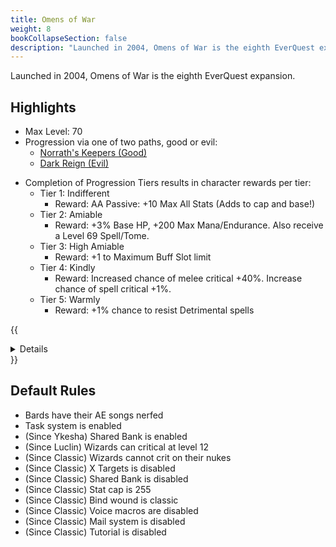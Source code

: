 ```yaml
---
title: Omens of War
weight: 8
bookCollapseSection: false
description: "Launched in 2004, Omens of War is the eighth EverQuest expansion."
---
```


Launched in 2004, Omens of War is the eighth EverQuest expansion.

## Highlights

- Max Level: 70
- Progression via one of two paths, good or evil:
  - [Norrath's Keepers (Good)](norraths-keeper.md)
  - [Dark Reign (Evil)](dark-reign.md)
<!--- [Group Progression](group.md) --->
<!--- [Raid Progression](raid.md) --->
- Completion of Progression Tiers results in character rewards per tier:
  - Tier 1: Indifferent
    - Reward: AA Passive: +10 Max All Stats (Adds to cap and base!)
  - Tier 2: Amiable
    - Reward: +3% Base HP, +200  Max Mana/Endurance. Also receive a Level 69 Spell/Tome.
  - Tier 3: High Amiable
    - Reward: +1 to Maximum Buff Slot limit
  - Tier 4: Kindly
    - Reward: Increased chance of melee critical +40%. Increase chance of spell critical +1%.
  - Tier 5: Warmly
    - Reward: +1% chance to resist Detrimental spells


{{<details title="Jamfest Rule Overrides">}}
- Enchanter, Cleric, Shaman, Druids and Wizard guildmasters now do services you would expect for a fee of `(level-10) platinum` (10 and below is free)

- Gear is not left on corpses
- Server wide OOC is enabled
- Server wide Auction is enabled
- OOC Regen is enabled
- Heal on level up is enabled
- Class Penalties are disabled
- Race Penalties are disabled
- Since Jamfest is not using classic spells, the rez effects use modern one
- No classes get EXP bonuses ([learn more about exp values](/exp) )
- Return home button is enabled
- Mobs don't flee
- Spells don't unmem on death
- Target buffs are sent
- Mobs no longer push
{{</details>}}

## Default Rules

- Bards have their AE songs nerfed
- Task system is enabled
- (Since Ykesha) Shared Bank is enabled
- (Since Luclin) Wizards can critical at level 12
- (Since Classic) Wizards cannot crit on their nukes
- (Since Classic) X Targets is disabled
- (Since Classic) Shared Bank is disabled
- (Since Classic) Stat cap is 255
- (Since Classic) Bind wound is classic
- (Since Classic) Voice macros are disabled
- (Since Classic) Mail system is disabled
- (Since Classic) Tutorial is disabled
